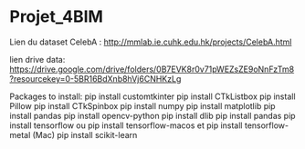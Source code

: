 # Projet_4BIM

Lien du dataset CelebA : http://mmlab.ie.cuhk.edu.hk/projects/CelebA.html


lien drive data: https://drive.google.com/drive/folders/0B7EVK8r0v71pWEZsZE9oNnFzTm8?resourcekey=0-5BR16BdXnb8hVj6CNHKzLg


Packages to install:
pip install customtkinter
pip install CTkListbox
pip install Pillow
pip install CTkSpinbox
pip install numpy
pip install matplotlib
pip install pandas
pip install opencv-python
pip install dlib
pip install pandas
pip install tensorflow ou pip install tensorflow-macos et pip install tensorflow-metal (Mac)
pip install scikit-learn
